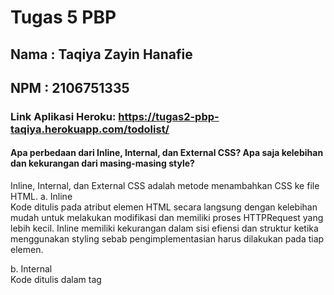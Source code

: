 # Tugas 5 PBP 
## Nama : Taqiya Zayin Hanafie 
## NPM : 2106751335 
### Link Aplikasi Heroku: https://tugas2-pbp-taqiya.herokuapp.com/todolist/

#### Apa perbedaan dari Inline, Internal, dan External CSS? Apa saja kelebihan dan kekurangan dari masing-masing style?
Inline, Internal, dan External CSS adalah metode menambahkan CSS ke file HTML.
a. Inline <br />
Kode ditulis pada atribut elemen HTML secara langsung dengan kelebihan mudah untuk melakukan modifikasi dan memiliki proses HTTPRequest yang lebih kecil. Inline memiliki kekurangan dalam sisi efiensi dan struktur ketika menggunakan styling sebab pengimplementasian harus dilakukan pada tiap elemen.<br />

b. Internal <br />
Kode ditulis dalam tag <style> pada tag <head>. Kelebihannya yaitu tidak memerlukan file CSS terpisah dengan mengimplementasikan tag sehingga lebih mudah untuk menyusun tampilan. Kekurangannya perlu membuat beberapa tag pada file-file jika menggunakan CSS yang sama. Selain itu, proses load pada website lebih lambat.<br />

c. External <br />
Kode ditulis secara terpisah pada file dengan ekstensi .css dan berisi properti style dengan mengimplementasikan tag atribut. Kelebihannya, memiliki struktur file yang baik karena properti berada pada file terpisah. Akan tetapi, style pada external akan di-override apabila terdapat inline dan internal. Apabila file gagal untuk dipanggil, halaman yang ditampilkan akan menjadi berantakan.<br />

#### Apa Jelaskan tag HTML5 yang kamu ketahui.
`<h1> hingga <h6>`: Heading HTML <br />
`<a>` : Mendefinisikan Hyperlink <br />
`<b>`: Membuat bold <br />
`<body>` : Mendefinisikan bagian body pada suatu dokumen <br />
`<br>` : Menghasilkan line break tunggal<br />
`<button>` : Membuat tombol <br />
`<div>` : Menunjukan suatu bagian dalam dokumen <br />
`<form>` : Mendefinisikan form HTML <br />
`<head>` : Mendefinsikan suatu head dokumen <br />
`<header>` : Header suatu bagian bagian <br />
`<html>` : Root dari dokumen HTML <br />
`<img>` : Menunjukan suatu gambar <br />
`<input>` : Mendefiniskan suatu kontrol input <br />
`<li>` : Mendefiniskan suatu list <br />
`<p>` : Mendefinisikan suatu paragraf <br />
`<ul>` : Mendefinisikan suatu daftar tak terurur <br />

#### Apa Jelaskan tipe-tipe CSS selector yang kamu ketahui.
Terdapat element selector yang memanfaatkan tag HTML sebagai selector tanpa diawali # maupun titik. Selain itu, ada ID selector yang memanfaatkan ID pada tag sebagai selector dengan diawali #. Class selector memanfaatkan Class pada tag sebagai selector dengan diawali titik.

#### Jelaskan bagaimana cara kamu mengimplementasikan checklist di atas.
1. Kustomisasi templat HTML dengan bootstrap. Saya membuat tampilan pada halaman login, register, create-task, dan todolist. todolist dibuat dengan mengimplementasikan cards sehingga tiap penambahan task akan menampilkan  satu card dengan task tunggal.
2. Membuat keempat halaman yang dikustomisasi menjadi responsive dengan memanfaatkan media query. Saya menambahkan fitur hover untuk membuat halaman lebih menarik.